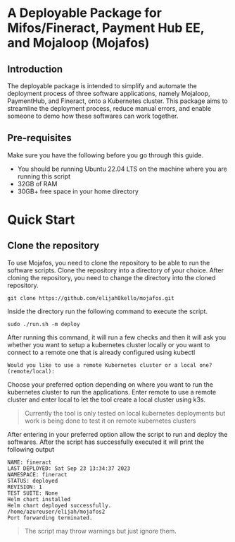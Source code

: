 # A Deployable Package for Mifos/Fineract, Payment Hub EE, and Mojaloop (Mojafos)

## Introduction

The deployable package is intended to simplify and automate the deployment process of three software applications, namely Mojaloop, PaymentHub, and Fineract, onto a Kubernetes cluster. This package aims to streamline the deployment process, reduce manual errors, and enable someone to demo how these softwares can work together. 


## Pre-requisites
Make sure you have the following before you go through this guide.
- You should be running Ubuntu 22.04 LTS on the machine where you are running this script
- 32GB of RAM
- 30GB+ free space in your home directory

# Quick Start

## Clone the repository
To use Mojafos, you need to clone the repository to be able to run the software scripts.
Clone the repository into a directory of your choice.
After cloning the repository,  you need to change the directory into the cloned repository.
``` 
git clone https://github.com/elijah0kello/mojafos.git
```

Inside the directory run the following command to execute the script.

```
sudo ./run.sh -m deploy
```

After running this command, it will run a few checks and then it will ask you whether you want to setup a kubernetes cluster locally or you want to connect to a remote one that is already configured using kubectl
```
Would you like to use a remote Kubernetes cluster or a local one? (remote/local): 
```
Choose your preferred option depending on where you want to run the kubernetes cluster to run the applications.
Enter remote to use a remote cluster and enter local to let the tool create a local cluster using k3s.
>Currently the tool is only tested on local kubernetes deployments but work is being done to test it on remote kubernetes clusters

After entering in your preferred option allow the script to run and deploy the softwares. After  the script has successfully executed it will print the following output

```
NAME: fineract
LAST DEPLOYED: Sat Sep 23 13:34:37 2023
NAMESPACE: fineract
STATUS: deployed
REVISION: 1
TEST SUITE: None
Helm chart installed 
Helm chart deployed successfully.
/home/azureuser/elijah/mojafos2
Port forwarding terminated.
```

>The script may throw warnings but just ignore them. 
